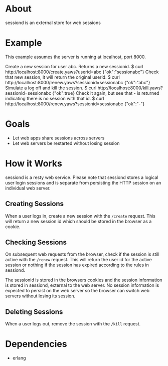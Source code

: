 # About
sessiond is an external store for web sessions

# Example
This example assumes the server is running at localhost, port 8000.

Create a new session for user abc.  Returns a new sessionid.
    $ curl http://localhost:8000/create.yaws?userid=abc
    {"ok":"sessionabc"}
Check that new session, it will return the original userid.
    $ curl http://localhost:8000/renew.yaws?sessionid=sessionabc
    {"ok":"abc"}
Simulate a log off and kill the session.
    $ curl http://localhost:8000/kill.yaws?sessionid=sessionabc
    {"ok":true}
Check it again, but see that - is returned indicating there is no session with that id.
    $ curl http://localhost:8000/renew.yaws?sessionid=sessionabc
    {"ok":"-"}

# Goals
 * Let web apps share sessions across servers
 * Let web servers be restarted without losing session

# How it Works
sessiond is a resty web service.  Please note that sessiond stores a logical
user login sessions and is separate from persisting the HTTP session on an
individual web server.

## Creating Sessions
When a user logs in, create a new session with the `/create` request.
This will return a new session id which should be stored in the browser as a
cookie.

## Checking Sessions
On subsequent web requests from the browser, check if the session is still
active with the `/renew` request.  This will return the user id for the
active session or nothing if the session has expired according to the rules in
sessiond.

The sessionid is stored in the browsers cookies and the session information
is stored in sessiond, external to the web server.  No session information is
expected to persist on the web server so the browser can switch web servers
without losing its session.

## Deleting Sessions
When a user logs out, remove the session with the `/kill` request.

# Dependencies
 * erlang


